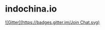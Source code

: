 # indochina.io
[![Gitter](https://badges.gitter.im/Join Chat.svg)](https://gitter.im/jeffmcneill/indochina.io?utm_source=badge&utm_medium=badge&utm_campaign=pr-badge&utm_content=badge)

